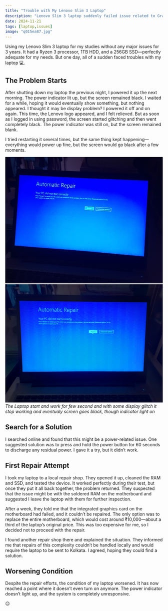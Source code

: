 ```yaml
---
title: "Trouble with My Lenovo Slim 3 Laptop"
description: "Lenovo Slim 3 laptop suddenly failed issue related to Graphics card, the repair challenges have to faced."
date: 2024-11-21
tags: [laptop,issues]
image: "q015ea87.jpg"
---
```



Using my Lenovo Slim 3 laptop for my studies without any major issues for 3 years. It had a Ryzen 3 processor, 1TB HDD, and a 256GB SSD—perfectly adequate for my needs. But one day, all of a sudden faced troubles with my laptop 💻.

## The Problem Starts

After shutting down my laptop the previous night, I powered it up the next morning. The power indicator lit up, but the screen remained black. I waited for a while, hoping it would eventually show something, but nothing appeared. I thought it may be display problem? I powered it off and on again. This time, the Lenovo logo appeared, and I felt relieved. But as soon as I logged in using password, the screen started glitching and then went completely black. The power indicator was still on, but the screen remained blank.


I tried restarting it several times, but the same thing kept happening—everything would power up fine, but the screen would go black after a few moments.


![Automatic repair after turn on the laptop](ea9a8b86.jpg)
![After sometime automatically display glitch](q015ea87.jpg)
*The Laptop start and work for few second and with some display glitch it stop working and eventualy screen goes black, though indicator light on*



## Search for a Solution
I searched online and found that this might be a power-related issue. One suggested solution was to press and hold the power button for 60 seconds to discharge any residual power. I gave it a try, but it didn’t work.



## First Repair Attempt
I took my laptop to a local repair shop. They opened it up, cleaned the RAM and SSD, and tested the device. It worked perfectly during their test, but once they put it all back together, the problem returned. They suspected that the issue might be with the soldered RAM on the motherboard and suggested I leave the laptop with them for further inspection.



After a week, they told me that the integrated graphics card on the motherboard had failed, and it couldn’t be repaired. The only option was to replace the entire motherboard, which would cost around ₹10,000—about a third of the laptop’s original price. This was too expensive for me, so I decided not to proceed with the repair.



I found another repair shop there and explained the situation. They informed me that repairs of this complexity couldn’t be handled locally and would require the laptop to be sent to Kolkata. I agreed, hoping they could find a solution.


## Worsening Condition

Despite the repair efforts, the condition of my laptop worsened. It has now reached a point where it doesn’t even turn on anymore. The power indicator doesn’t light up, and the system is completely unresponsive.

😔